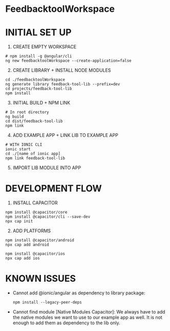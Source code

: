 # FeedbacktoolWorkspace

# INITIAL SET UP

1. CREATE EMPTY WORKSPACE

```
# npm install -g @angular/cli
ng new feedbacktoolWorkspace --create-application=false
```

2. CREATE LIBRARY + INSTALL NODE MODULES

```
cd ./feedbacktoolWorkspace
ng generate library feedback-tool-lib --prefix=dev
cd projects/feedback-tool-lib
npm install
```

3. INITIAL BUILD + NPM LINK

```
# In root directory
ng build
cd dist/feedback-tool-lib
npm link
```

4. ADD EXAMPLE APP + LINK LIB TO EXAMPLE APP

```
# WITH IONIC CLI
ionic start
cd ./[name of ionic app]
npm link feedback-tool-lib
```

5. IMPORT LIB MODULE INTO APP

# DEVELOPMENT FLOW

1. INSTALL CAPACITOR
```
npm install @capacitor/core
npm install @capacitor/cli --save-dev
npx cap init
```

2. ADD PLATFORMS
```
npm install @capacitor/android
npx cap add android

npm install @capacitor/ios
npx cap add ios
```

# KNOWN ISSUES
- Cannot add @ionic/angular as dependency to library package:
    ```
    npm install --legacy-peer-deps
    ```
- Cannot find module [Native Modules Capacitor]:
We always have to add the native modules we want to use to our example app as well. It is not enough to add them as dependency to the lib only.